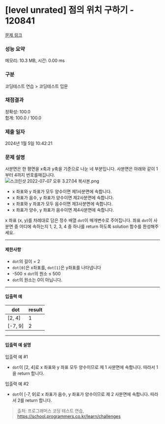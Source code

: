 # [level unrated] 점의 위치 구하기 - 120841 

[문제 링크](https://school.programmers.co.kr/learn/courses/30/lessons/120841) 

### 성능 요약

메모리: 10.3 MB, 시간: 0.00 ms

### 구분

코딩테스트 연습 > 코딩테스트 입문

### 채점결과

정확성: 100.0<br/>합계: 100.0 / 100.0

### 제출 일자

2024년 1월 5일 10:42:21

### 문제 설명

<p>사분면은 한 평면을 x축과 y축을 기준으로 나눈 네 부분입니다. 사분면은 아래와 같이 1부터 4까지 번호를매깁니다.<br>
<img src="https://grepp-programmers.s3.ap-northeast-2.amazonaws.com/files/production/b58d4788-42fa-44fa-af50-481907e65473/%E1%84%89%E1%85%B3%E1%84%8F%E1%85%B3%E1%84%85%E1%85%B5%E1%86%AB%E1%84%89%E1%85%A3%E1%86%BA%202022-07-07%20%E1%84%8B%E1%85%A9%E1%84%92%E1%85%AE%203.27.04%20%E1%84%87%E1%85%A9%E1%86%A8%E1%84%89%E1%85%A1%E1%84%87%E1%85%A9%E1%86%AB.png" title="" alt="스크린샷 2022-07-07 오후 3.27.04 복사본.png"></p>

<ul>
<li>x 좌표와 y 좌표가 모두 양수이면 제1사분면에 속합니다.</li>
<li>x 좌표가 음수, y 좌표가 양수이면 제2사분면에 속합니다.</li>
<li>x 좌표와 y 좌표가 모두 음수이면 제3사분면에 속합니다.</li>
<li>x 좌표가 양수, y 좌표가 음수이면 제4사분면에 속합니다.</li>
</ul>

<p>x  좌표 (x, y)를 차례대로 담은 정수 배열 <code>dot</code>이 매개변수로 주어집니다. 좌표 <code>dot</code>이 사분면 중 어디에 속하는지 1, 2, 3, 4 중 하나를 return 하도록 solution 함수를 완성해주세요.</p>

<hr>

<h4>제한사항</h4>

<ul>
<li><code>dot</code>의 길이 = 2</li>
<li><code>dot[0]</code>은 x좌표를, <code>dot[1]</code>은 y좌표를 나타냅니다</li>
<li>-500 ≤ <code>dot</code>의 원소 ≤ 500</li>
<li><code>dot</code>의 원소는 0이 아닙니다. </li>
</ul>

<hr>

<h4>입출력 예</h4>
<table class="table">
        <thead><tr>
<th>dot</th>
<th>result</th>
</tr>
</thead>
        <tbody><tr>
<td>[2, 4]</td>
<td>1</td>
</tr>
<tr>
<td>[-7, 9]</td>
<td>2</td>
</tr>
</tbody>
      </table>
<hr>

<h4>입출력 예 설명</h4>

<p>입출력 예 #1</p>

<ul>
<li><code>dot</code>이 [2, 4]로 x 좌표와 y 좌표 모두 양수이므로 제 1 사분면에 속합니다. 따라서 1을 return 합니다.</li>
</ul>

<p>입출력 예 #2</p>

<ul>
<li><code>dot</code>이 [-7, 9]로 x 좌표가 음수, y 좌표가 양수이므로 제 2 사분면에 속합니다. 따라서 2를 return 합니다.</li>
</ul>


> 출처: 프로그래머스 코딩 테스트 연습, https://school.programmers.co.kr/learn/challenges